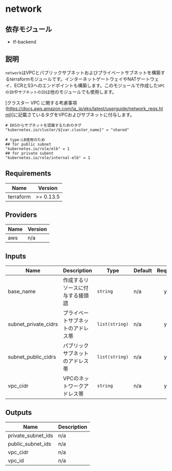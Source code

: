 # network

## 依存モジュール

- tf-backend

## 説明

`network`はVPCとパブリックサブネットおよびプライベートサブネットを構築するterraformモジュールです。インターネットゲートウェイやNATゲートウェイ、ECRとS3へのエンドポイントも構築します。このモジュールで作成した`VPCのID`や`サブネットのID`は他のモジュールでも使用します。

[クラスター VPC に関する考慮事項(https://docs.aws.amazon.com/ja_jp/eks/latest/userguide/network_reqs.html)]に記載さているタグをVPCおよびサブネットに付与します。

```
# EKSからサブネットを認識するためのタグ
"kubernetes.io/cluster/${var.cluster_name}" = "shared"

# type:LB使用のため
## for public subnet
"kubernetes.io/role/elb" = 1
## for private subent
"kubernetes.io/role/internal-elb" = 1
```

## Requirements

| Name | Version |
|------|---------|
| terraform | >= 0.13.5 |

## Providers

| Name | Version |
|------|---------|
| aws | n/a |

## Inputs

| Name | Description | Type | Default | Required |
|------|-------------|------|---------|:--------:|
| base\_name | 作成するリソースに付与する接頭語 | `string` | n/a | yes |
| subnet\_private\_cidrs | プライベートサブネットのアドレス帯 | `list(string)` | n/a | yes |
| subnet\_public\_cidrs | パブリックサブネットのアドレス帯 | `list(string)` | n/a | yes |
| vpc\_cidr | VPCのネットワークアドレス帯 | `string` | n/a | yes |

## Outputs

| Name | Description |
|------|-------------|
| private\_subnet\_ids | n/a |
| public\_subnet\_ids | n/a |
| vpc\_cidr | n/a |
| vpc\_id | n/a |
